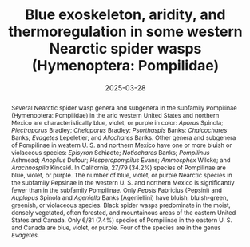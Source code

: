 ---
title: 'Blue exoskeleton, aridity, and thermoregulation in some western Nearctic spider wasps (Hymenoptera: Pompilidae)'
date: '2025-03-28'
doi: ''
journal: Insecta Mundi
issue: '1113'
pagination: '1–6'
zoobank: 'urn:lsid:zoobank.org:pub:07019980-098D-4422-901C-DE364B5C48F2'
authors:
  - first_name: 'Frank E.'
    last_name: 'Kurczewski'
    affiliation: '1188 Converse Drive NE Atlanta, GA 30324'
    email: 'kurczewskifrank@gmail.com'
    orcid: ''

download: ''
supplementary: ''
keywords:
  - Exoskeletal ridges grooves, and pubescence
  - dark violaceous wings
  - reflection of sunlight
  - barren, arid terrain

categories:
  - Hymenoptera
  - Pompilidae
  
references: 

abstract: 'Several Nearctic spider wasp genera and subgenera in the subfamily Pompilinae (Hymenoptera: Pompilidae) in the arid western United States and northern Mexico are characteristically blue, violet, or purple in color: <i>Aporus</i> Spinola; <i>Plectraporus</i> Bradley; <i>Chelaporus</i> Bradley; <i>Psorthaspis</i> Banks; <i>Chalcochares</i> Banks; <i>Evagetes</i> Lepeletier; and <i>Allochares</i> Banks. Other genera and subgenera of Pompilinae in western U. S. and northern Mexico have one or more bluish or violaceous species: <i>Episyron</i> Schiødte; <i>Notiochares</i> Banks; <i>Pompilinus</i> Ashmead; <i>Anoplius</i> Dufour; <i>Hesperopompilus</i> Evans; <i>Ammosphex</i> Wilcke; and <i>Arachnospila</i> Kincaid. In California, 27/79 (34.2%) species of Pompilinae are blue, violet, or purple. The number of blue, violet, or purple Nearctic species in the subfamily Pepsinae in the western U. S. and northern Mexico is significantly fewer than in the subfamily Pompilinae. Only <i>Pepsis</i> Fabricius (Pepsini) and <i>Auplopus</i> Spinola and <i>Ageniella</i> Banks (Ageniellini) have bluish, bluish-green, greenish, or violaceous species. Black spider wasps predominate in the moist, densely vegetated, often forested, and mountainous areas of the eastern United States and Canada. Only 6/81 (7.4%) species of Pompilinae in the eastern U. S. and Canada are blue, violet, or purple. Four of the species are in the genus <i>Evagetes</i>.'
---